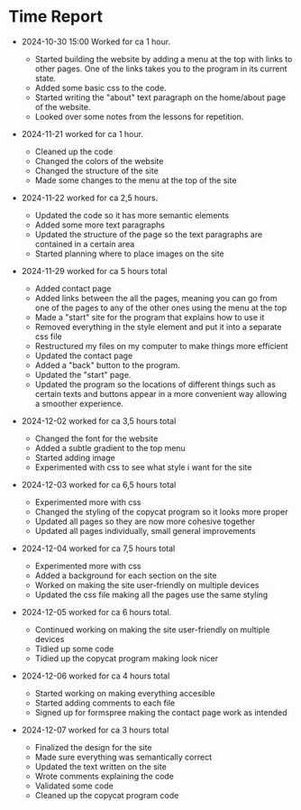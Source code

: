 # Time Report

- 2024-10-30 15:00 Worked for ca 1 hour.
  - Started building the website by adding a menu at the top with links to other pages. One of the links takes you to the program in its current state.
  - Added some basic css to the code.
  - Started writing the "about" text paragraph on the home/about page of the website.
  - Looked over some notes from the lessons for repetition.
    
- 2024-11-21 worked for ca 1 hour.
  - Cleaned up the code
  - Changed the colors of the website
  - Changed the structure of the site
  - Made some changes to the menu at the top of the site
    
- 2024-11-22 worked for ca 2,5 hours.
  - Updated the code so it has more semantic elements
  - Added some more text paragraphs
  - Updated the structure of the page so the text paragraphs are contained in a certain area
  - Started planning where to place images on the site

- 2024-11-29 worked for ca 5 hours total
  - Added contact page
  - Added links between the all the pages, meaning you can go from one of the pages to any of the other ones using the menu at the top
  - Made a "start" site for the program that explains how to use it
  - Removed everything in the style element and put it into a separate css file
  - Restructured my files on my computer to make things more efficient
  - Updated the contact page
  - Added a "back" button to the program.
  - Updated the "start" page.
  - Updated the program so the locations of different things such as certain texts and buttons appear in a more convenient way allowing a smoother experience.
    
- 2024-12-02 worked for ca 3,5 hours total
  - Changed the font for the website
  - Added a subtle gradient to the top menu
  - Started adding image
  - Experimented with css to see what style i want for the site
   
- 2024-12-03 worked for ca 6,5 hours total
  - Experimented more with css
  - Changed the styling of the copycat program so it looks more proper
  - Updated all pages so they are now more cohesive together
  - Updated all pages individually, small general improvements
    
- 2024-12-04 worked for ca 7,5 hours total
  - Experimented more with css
  - Added a background for each section on the site
  - Worked on making the site user-friendly on multiple devices
  - Updated the css file making all the pages use the same styling

- 2024-12-05 worked for ca 6 hours total.
  - Continued working on making the site user-friendly on multiple devices
  - Tidied up some code
  - Tidied up the copycat program making look nicer

- 2024-12-06 worked for ca 4 hours total
  - Started working on making everything accesible
  - Started adding comments to each file
  - Signed up for formspree making the contact page work as intended

- 2024-12-07 worked for ca 3 hours total
  - Finalized the design for the site
  - Made sure everything was semantically correct
  - Updated the text written on the site
  - Wrote comments explaining the code
  - Validated some code
  - Cleaned up the copycat program code

